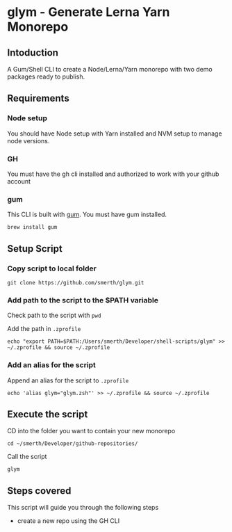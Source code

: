 # glym - Generate Lerna Yarn Monorepo

## Intoduction

A Gum/Shell CLI to create a Node/Lerna/Yarn monorepo with two demo packages ready to publish.

## Requirements

### Node setup

You should have Node setup with Yarn installed and NVM setup to manage node versions.

### GH

You must have the gh cli installed and authorized to work with your github account

### gum

This CLI is built with [gum](https://github.com/charmbracelet/gum). You must have gum installed.

```shell
brew install gum
```

## Setup Script

### Copy script to local folder

```shell
git clone https://github.com/smerth/glym.git
```

### Add path to the script to the $PATH variable

Check path to the script with `pwd`

Add the path in `.zprofile`

```shell
echo "export PATH=$PATH:/Users/smerth/Developer/shell-scripts/glym" >> ~/.zprofile && source ~/.zprofile
```

### Add an alias for the script

Append an alias for the script to `.zprofile`

```shel
echo 'alias glym="glym.zsh"' >> ~/.zprofile && source ~/.zprofile
```

## Execute the script

CD into the folder you want to contain your new monorepo

```shell
cd ~/smerth/Developer/github-repositories/
```

Call the script

```shell
glym
```

## Steps covered

This script will guide you through the following steps

- create a new repo using the GH CLI
